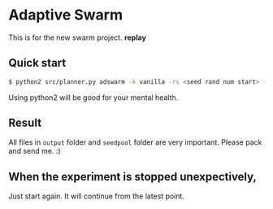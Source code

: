 # Adaptive Swarm
This is for the new swarm project.
**replay**

## Quick start
```bash
$ python2 src/planner.py adswarm -k vanilla -rs <seed rand num start> -re <seed rand num end>
```
Using python2 will be good for your mental health.

## Result
All files in `output` folder and `seedpool` folder are very important.
Please pack and send me. :)

## When the experiment is stopped unexpectively,
Just start again.
It will continue from the latest point.
